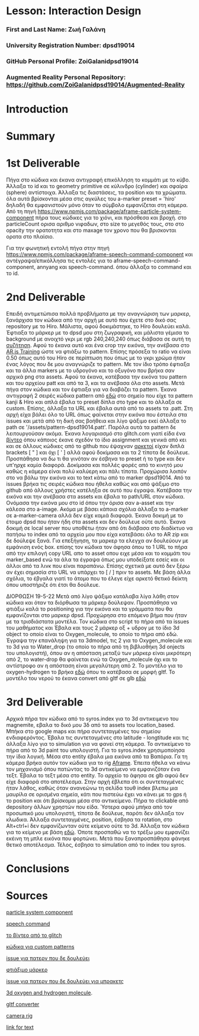 # Lesson: Interaction Design

### First and Last Name: Ζωή Γαλάνη
### University Registration Number: dpsd19014
### GitHub Personal Profile: ZoiGalanidpsd19014
### Augmented Reality Personal Repository: https://github.com/ZoiGalanidpsd19014/Augmented-Reality

# Introduction

# Summary


# 1st Deliverable

Πήγα στο κώδικα και έκανα αντιγραφή επικόλληση το κομμάτι με το κύβο. Άλλαξα το id και το geometry primitive σε κύλινδρο (cylinder) και σφαίρα (sphere) αντίστοιχα. Άλλαξα τις διαστάσεις, τα position και τα χρώματα. όλα αυτά βρίσκονται μέσα στις αγκύλες του a-marker preset = 'hiro' δηλαδή θα εμφανιστούν μόνο όταν το σύμβολο εμφανίζεται στη κάμερα. Από τη πηγή https://www.npmjs.com/package/aframe-particle-system-component πήρα τους κώδικες για το χιόνι, και πρόσθεσα και βροχή. στο particleCount ορισα αριθμο νιφαδων, στο size το μεγεθός τους, στο στο opacity την ορατοτητα και στο maxage τον χρονο που θα βρισκονται ορατα στο πλαίσιο.

Για την φωνητική εντολή πήγα στην πηγή https://www.npmjs.com/package/aframe-speech-command-component και αντέγραψα/επικόλλησα τις εντολές για το aframe-speech-command-component, annyang και speech-command.
  όπου άλλαξα το command και το id.


# 2nd Deliverable

Eπειδή αντιμετώπισα πολλά προβλήματα με την αναγνώριση των μαρκερ, ξανάρχισα τον κώδικα από την αρχή με αυτό που έχετε στο δικό σας repository με το Hiro. Μάλιστα, αφού δοκιμάστηκε, το Hiro δουλεύει καλά. Έφτιαξα το μάρκερ με το dpsd μου στη ζωγραφική, και μάλιστα γέμισα το background με ανοιχτό γκρι με rgb 240,240,240 όπως διάβασα σε αυτή τη <a href="https://github.com/jeromeetienne/AR.js/issues/164#issuecomment-328830663">συζήτηση</a>. Αφού το έκανα αυτό και ένα crop την εικόνα, την ανέβασα στο  <a href="https://jeromeetienne.github.io/AR.js/three.js/examples/marker-training/examples/generator.html">AR.js Training</a> ώστε να φτιάξω το pattern. Επίσης πρόσεξα το ratio να είναι 0.50 όπως αυτό του Hiro σε περίπτωση που όπως με το γκρι χρώμα ήταν ένας λόγος που δε μου αναγνώριζε το pattern. Με τον ίδιο τρόπο έφτιαξα και τα άλλα markers με το υδρογόνο και το οξυγόνο που βρήκα σαν αρχικά png στα assets. Αφού τα έκανα, κατέβασα την εικόνα του pattern και του αρχείου patt και από τα 3, και τα ανέβασα όλα στο assets. Μετά πήγα στον κώδικα και τον έφτιαξα για να διαβάζει τα pattern. Έκανα αντιγραφή 2 σειρές κώδικα pattern από  <a href="https://aframe.io/blog/arjs/">εδώ</a> στο σημείο που είχε τα pattern kanji & Hiro και απλά έβαλα το preset δίπλα στο type και το άλλαξα σε custom. Επίσης, άλλαξα τα URL και έβαλα αυτά από το assets τα .patt. Στη αρχή είχα βάλει όλο το URL όπως φαίνεται στην εικόνα που έστειλα στα issues και μετά από τη δική σας βοήθεια και λίγο ψάξιμο εκεί άλλαξα το path σε '/assets/pattern-dpsd19014.patt'. Παρόλα αυτά τα pattern δε λειτουργούσαν ακόμα. Έκανα λογαριασμό στο glitch.com γιατί είδα ένα <a href="https://www.youtube.com/watch?v=xXJ5KDMlcJQ">βίντεο</a> όπου κάποιος έκανε σχεδόν το ίδιο assignment 
 και γενικά από κει και σε άλλους κώδικες από το github που έψαχναν <a href="https://github.com/jeromeetienne/AR.js/issues/164#issuecomment-332065686">αρκετοί</a> είχαν διπλά brackets [ " ] και όχι [ ' ] αλλά αφού δοκίμασα και τα 2 τίποτα δε δούλευε. Προσπάθησα να δω τι θα γινόταν αν έσβηνα το preset ή το type και δεν υπ'ηρχε καμία διαφορά. Δοκίμασα και πολλές φορές από το κινητό μου καθώς η κάμερα είναι πολύ καλύερη και πάλι τίποτα. Προχώρισα λοιπόν στο να βάλω την εικόνα και το text κάτω από το marker dpsd19014. Από τα issues βρήκα τις σειρές κώδικα που ήθελα καθώς και από ψάξιμο στο github από άλλους χρήστες κατέληξα σε αυτό που έγραψα. Κατέβασα την εικόνα και την ανέβασα στα assets και έβαλα το path/URL στον κώδικα. Ονόμασα την εικόνα μου στο id όπου την όρισα σαν a-asset και την κάλεσα στο a-image. Ακόμα με βάσει κάποια σχόλια άλλαξα το a-marker σε a-marker-camera αλλά δεν είχε καμιά διαφορά. Έκανα δοκιμή με το έτοιμο dpsd που ήταν ήδη στα assets και δεν δούλευε ούτε αυτό. Έκανα δοκιμή σε local server που υποθέτω ήταν από ότι διάβασα στο διαδίκτυο να πατήσω το index από τα αρχεία μου που είχα κατεβάσει όλο το AR zip και δε δούλεψε ξανά. Για επεξήγηση, τα μαρκερ τα ελεγχα αν δουλεύουν με εμφάνιση ενός box. επίσης τον κώδικα τον άφησα όπου το 1 URL το πήρα από την επιλογή copy URL απο το asset οπου ειχε μέσα και το κομμάτι του marker_based ενώ τα άλα τα έγραψα όπως μου υποδείξατε εσείς και οι άλλοι από τα λινκ που είναι παραπάνω. Επίσης σχετικά με αυτό δεν ξέρω αν έχει σημασία στο URL να υπάρχει το [ / ] πριν το assets. Με βάση άλλα σχόλια, το έβγαλα γιατί το άτομο που το έλεγε είχε αρκετό θετικό δείκτη όπου υποστήριζε ότι έτσι θα δούλευε. 
 
ΔΙΟΡΘΩΣΗ 19-5-22
Μετά από λίγο ψάξιμο κατάλαβα λίγα λάθη στον κώδικα και όταν τα διόρθωσα τα μάρκερ δούλεψαν. Προσπάθησα να φτιάξω καλά το positioning για την εικόνα και τα γράμματα που θα εμφανίζονται στο μαρκερ dpsd. Προχώρησα στο επόμενο βήμα που ήταν με τα τρισδιάστατα μοντέλα. Τον κώδικα στο script το πήρα από τα issues του μαθήματος και Έβαλα και τους 2 μάρκερ οξ + υδρογ με το ίδιο 3d object το οποίο είναι το Oxygen_molecule, το οποίο το πήρα από εδώ. Έγραψα την επανάληψη για τα 3dmodel, τις 2 για το Oxygen_molecule και το 3d για το Water_drop (το οποίο το πήρα από τη βιβλιοθήκη 3d onjects του υπολογιστή), όπου αν η απόσταση μεταξύ των μάρκερ είναι μικρότερη από 2, το water-drop θα φαίνεται ενώ τα Oxygen_molecule όχι και το αντίστροφο αν η απόσταση είναι μεγαλύτερη από 2. Το μοντέλο για το oxygen-hydrogen το βρήκα <a href="https://sketchfab.com/3d-models/oxygen-molecule-c536fd0a0b754fc4856ee7eb85ee0b63">εδώ</a> όπου το κατέβασα σε μορφή gltf. Το μοντέλο του νερού το έκανα convert από gltf σε glb <a href="https://anyconv.com/gltf-converter/">εδώ</a>




# 3rd Deliverable 

Αρχικά πήρα τον κώδικα από το syros.index για το 3d αντικειμενο του magnemite, εβαλα το δικό μου 3δ από τα assets του location_based. Μπήκα στο google maps και πήρα συντεταγμένες του σημείου ενδιαφερόντος. Έβαλα τις συντεταγμένες στο latitude - longtitude και τις άλλαξα λίγο για το simulation για να φανεί στη κάμερα. Το αντικείμενο το πήρα από το 3d paint του υπολογιστή. Για το syros.index χρησιμοποίησα την ίδια λογική. Μέσα στο entity έβαλα μια εικόνα από τα Βαπόρια. Γα τη κάμερα βρήκα αυτόν τον κώδικα για το rig <a href="https://aframe.io/docs/1.3.0/components/camera.html"> Aframe</a>. Έπειτα ήθελα να κάνω τον μηχανισμό όπου πατώντας το 3d αντικείμενο να εμφανιζόταν ένα τεξτ. Έβαλα το τεξτ μέσα στο entity. Το αρχείο το άφησα σε glb αφού δεν είχε διαφορά στο αποτέλεσμα. Στην αρχή έβλεπα ότι οι συντεταγμένες ήταν λάθος, καθώς όταν ανανεώνω τη σελίδα τουθ index βλεπω μια μαυρίλα σε ορισμένα σημεία, κάτι που πιστεύω έχει να κάνει με το gps ή το position και ότι βρίσκομαι μέσα στο αντικείμενο. Πήρα το clickable από depository άλλων χρηστών που είδα. Ύστερα αφού μπήκα από τον προσωπικό μου υπολογιστή, τίποτα δε δούλευε, παρότι δεν άλλαξα τον κλωδικα. Άλλαξα συντεταγμένες, position, έσβησα τα rotation, στο Alt+ctrl+i δεν εμφανίζωνταν ούτε κείμενο ούτε το 3d. Άλλαξα τον κώδικα για το κείμενο με βάση <a href="https://aframe.io/docs/1.3.0/components/text.html">εδώ</a>. Όποτε προσπαθώ να το τρέξω μου εμφανίζει εκέινη τη μπλε εικόνα που φορτώνει. Μετά που ξαναπροσπάθησα φάνηκε θετικό αποτέλεσμα. Τέλος, έσβησα το simulation από το index του syros.


# Conclusions


# Sources
<p><a href="https://www.npmjs.com/package/aframe-particle-system-component">particle system component</a></p>
<p><a href="https://www.npmjs.com/package/aframe-speech-command-component">speech command</a></p>
<p><a href="https://www.youtube.com/watch?v=xXJ5KDMlcJQ">το βίντεο από το glitch</a></p>
<p><a href="https://aframe.io/blog/arjs/">κώδικα για custom patterns</a></p>
<p><a href="https://github.com/jeromeetienne/AR.js/issues/164#issuecomment-328830663">issue για πατερν που δε δουλεύει</a></p>
<p><a href="https://jeromeetienne.github.io/AR.js/three.js/examples/marker-training/examples/generator.html">φτιάξιμο μάρκερ</a></p>
<p><a href="https://github.com/jeromeetienne/AR.js/issues/164#issuecomment-332065686">issue για πατερν που δε δουλεύει για μπρακετς</a></p>
<p><a href="https://sketchfab.com/3d-models/oxygen-molecule-c536fd0a0b754fc4856ee7eb85ee0b63">3d oxygen and hydrogen molecule</a>.<p>
<p><a href="https://anyconv.com/gltf-converter/">gltf converter</a><p>
<p><a href="https://aframe.io/docs/1.3.0/components/camera.html">camera rig</a></p>
<p><a href="https://aframe.io/docs/1.3.0/components/text.html"> link for text</a></p>
  
